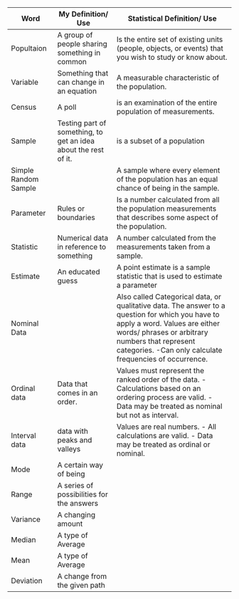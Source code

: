 | Word | My Definition/ Use | Statistical Definition/ Use |
|-|-|-|
| Popultaion | A group of people sharing something in common | Is the entire set of existing units (people, objects, or events) that you wish to study or know about. |
| Variable | Something that can change in an equation | A measurable characteristic of the population. |
| Census | A poll | is an examination of the entire population of measurements. |
| Sample | Testing part of something, to get an idea about the rest of it. | is a subset of a population |
| Simple Random Sample |  | A sample where every element of the population has an equal chance of being in the sample. |
| Parameter  | Rules or boundaries | Is a number calculated from all the population measurements that describes some aspect of the population. |
| Statistic | Numerical data in reference to something | A number calculated from the measurements taken from a sample. |
| Estimate | An educated guess | A point estimate is a sample statistic that is used to estimate a parameter |
| Nominal Data |  | Also called Categorical data, or qualitative data.  The answer to a question for which you have to apply a word. Values are either words/ phrases or arbitrary numbers that represent categories.  -Can only calculate frequencies of occurrence. |
| Ordinal data | Data that comes in an order. | Values must represent the ranked order of the data.  -Calculations based on an ordering process are valid.  - Data may be treated as nominal but not as interval. |
| Interval data | data with peaks and valleys | Values are real numbers.  - All calculations are valid.  - Data may be treated as ordinal or nominal. |
| Mode  | A certain way of being |  |
| Range | A series of possibilities for the answers |  |
| Variance | A changing amount |  |
| Median | A type of Average |  |
| Mean | A type of Average |  |
| Deviation | A change from the given path |  |
